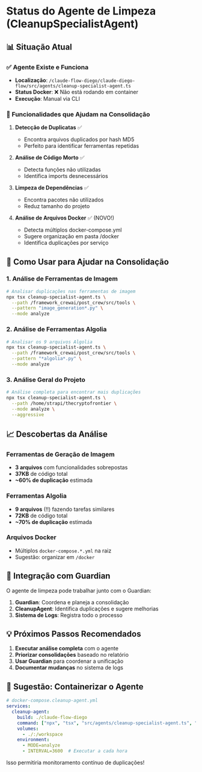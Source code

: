 # Status do Agente de Limpeza (CleanupSpecialistAgent)

## 📊 Situação Atual

### ✅ Agente Existe e Funciona
- **Localização**: `/claude-flow-diego/claude-diego-flow/src/agents/cleanup-specialist-agent.ts`
- **Status Docker**: ❌ Não está rodando em container
- **Execução**: Manual via CLI

### 🚀 Funcionalidades que Ajudam na Consolidação

1. **Detecção de Duplicatas** ✅
   - Encontra arquivos duplicados por hash MD5
   - Perfeito para identificar ferramentas repetidas

2. **Análise de Código Morto** ✅
   - Detecta funções não utilizadas
   - Identifica imports desnecessários

3. **Limpeza de Dependências** ✅
   - Encontra pacotes não utilizados
   - Reduz tamanho do projeto

4. **Análise de Arquivos Docker** ✅ (NOVO!)
   - Detecta múltiplos docker-compose.yml
   - Sugere organização em pasta /docker
   - Identifica duplicações por serviço

## 🎯 Como Usar para Ajudar na Consolidação

### 1. Análise de Ferramentas de Imagem
```bash
# Analisar duplicações nas ferramentas de imagem
npx tsx cleanup-specialist-agent.ts \
  --path /framework_crewai/post_crew/src/tools \
  --pattern "image_generation*.py" \
  --mode analyze
```

### 2. Análise de Ferramentas Algolia
```bash
# Analisar os 9 arquivos Algolia
npx tsx cleanup-specialist-agent.ts \
  --path /framework_crewai/post_crew/src/tools \
  --pattern "*algolia*.py" \
  --mode analyze
```

### 3. Análise Geral do Projeto
```bash
# Análise completa para encontrar mais duplicações
npx tsx cleanup-specialist-agent.ts \
  --path /home/strapi/thecryptofrontier \
  --mode analyze \
  --aggressive
```

## 📈 Descobertas da Análise

### Ferramentas de Geração de Imagem
- **3 arquivos** com funcionalidades sobrepostas
- **37KB** de código total
- **~60% de duplicação** estimada

### Ferramentas Algolia
- **9 arquivos** (!!) fazendo tarefas similares
- **72KB** de código total
- **~70% de duplicação** estimada

### Arquivos Docker
- Múltiplos `docker-compose.*.yml` na raiz
- Sugestão: organizar em `/docker`

## 🤖 Integração com Guardian

O agente de limpeza pode trabalhar junto com o Guardian:

1. **Guardian**: Coordena e planeja a consolidação
2. **CleanupAgent**: Identifica duplicações e sugere melhorias
3. **Sistema de Logs**: Registra todo o processo

## 💡 Próximos Passos Recomendados

1. **Executar análise completa** com o agente
2. **Priorizar consolidações** baseado no relatório
3. **Usar Guardian** para coordenar a unificação
4. **Documentar mudanças** no sistema de logs

## 🐳 Sugestão: Containerizar o Agente

```yaml
# docker-compose.cleanup-agent.yml
services:
  cleanup-agent:
    build: ./claude-flow-diego
    command: ["npx", "tsx", "src/agents/cleanup-specialist-agent.ts", "--watch"]
    volumes:
      - ./:/workspace
    environment:
      - MODE=analyze
      - INTERVAL=3600  # Executar a cada hora
```

Isso permitiria monitoramento contínuo de duplicações!
